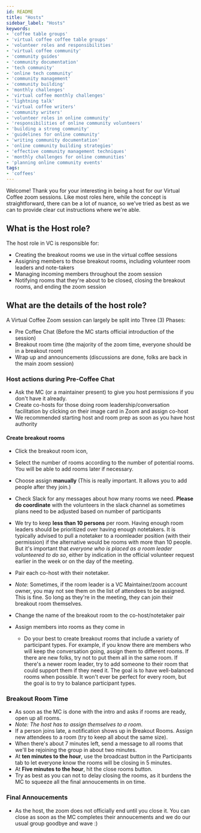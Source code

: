 ```yaml
---
id: README
title: "Hosts"
sidebar_label: "Hosts"
keywords: 
- 'coffee table groups'
- 'virtual coffee coffee table groups'
- 'volunteer roles and responsibilities'
- 'virtual coffee community'
- 'community guides'
- 'community documentation'
- 'tech community'
- 'online tech community'
- 'community management'
- 'community building'
- 'monthly challenges'
- 'virtual coffee monthly challenges'
- 'lightning talk'
- 'virtual coffee writers'
- 'community writers'
- 'volunteer roles in online community'
- 'responsibilities of online community volunteers'
- 'building a strong community'
- 'guidelines for online community'
- 'writing community documentation'
- 'online community building strategies'
- 'effective community management techniques'
- 'monthly challenges for online communities'
- 'planning online community events'
tags:
- 'coffees'
---
```


Welcome! Thank you for your interesting in being a host for our Virtual Coffee zoom sessions. Like most roles here, while the concept is straightforward, there can be a lot of nuance, so we've tried as best as we can to provide clear cut instructions where we're able.

## What is the Host role?

The host role in VC is responsible for:

- Creating the breakout rooms we use in the virtual coffee sessions
- Assigning members to those breakout rooms, including volunteer room leaders and note-takers
- Managing incoming members throughout the zoom session
- Notifying rooms that they're about to be closed, closing the breakout rooms, and ending the zoom session

## What are the details of the host role?

A Virtual Coffee Zoom session can largely be split into Three (3) Phases:

- Pre Coffee Chat (Before the MC starts official introduction of the session)
- Breakout room time (the majority of the zoom time, everyone should be in a breakout room)
- Wrap up and announcements (discussions are done, folks are back in the main zoom session)

### Host actions during Pre-Coffee Chat

- Ask the MC (or a maintainer present) to give you host permissions if you don't have it already.
- Create co-hosts for those doing room leadership/conversation facilitation by clicking on their image card in Zoom and assign co-host
- We recommended starting host and room prep as soon as you have host authority

#### Create breakout rooms

- Click the breakout room icon,

- Select the number of rooms according to the number of potential rooms. You will be able to add rooms later if necessary.

- Choose assign **manually** (This is really important. It allows you to add people after they join.)

- Check Slack for any messages about how many rooms we need. **Please do coordinate** with the volunteers in the slack channel as sometimes plans need to be adjusted based on number of participants

- We try to keep **less than 10 persons** per room. Having enough room leaders should be prioritized over having enough notetakers. It is typically advised to pull a notetaker to a roomleader position (with their permission) if the alternative would be rooms with more than 10 people. But it's important that _everyone who is placed as a room leader volunteered to do so_, either by indication in the official volunteer request earlier in the week or on the day of the meeting.

- Pair each co-host with their notetaker.

- _Note_: Sometimes, if the room leader is a VC Maintainer/zoom account owner, you may not see them on the list of attendees to be assigned. This is fine. So long as they're in the meeting, they can join their breakout room themselves.

- Change the name of the breakout room to the co-host/notetaker pair

- Assign members into rooms as they come in
  - Do your best to create breakout rooms that include a variety of participant types. For example, if you know there are members who will keep the conversation going, assign them to different rooms. If there are new folks, try not to put them all in the same room. If there's a newer room leader, try to add someone to their room that could support them if they need it. The goal is to have well-balanced rooms when possible. It won't ever be perfect for every room, but the goal is to try to balance participant types.

### Breakout Room Time

- As soon as the MC is done with the intro and asks if rooms are ready, open up all rooms.
- _Note: The host has to assign themselves to a room_.
- If a person joins late, a notification shows up in Breakout Rooms. Assign new attendees to a room (try to keep all about the same size).
- When there's about 7 minutes left, send a message to all rooms that we'll be rejoining the group in about two minutes.
- At **ten minutes to the hour**, use the broadcast button in the Participants tab to let everyone know the rooms will be closing in 5 minutes.
- At **Five minutes to the hour**, hit the close rooms button.
- Try as best as you can not to delay closing the rooms, as it burdens the MC to squeeze all the final annoucements in on time.

### Final Annoucements

- As the host, the zoom does not officially end until you close it. You can close as soon as the MC completes their annoucements and we do our usual group goodbye and wave :)
